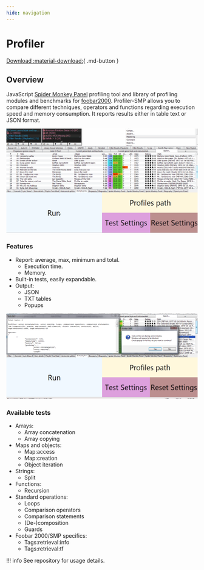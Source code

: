 ```yaml
---
hide: navigation
---
```


# Profiler

[Download :material-download:](https://github.com/regorxxx/Profiler-SMP){ .md-button }

## Overview

JavaScript [Spider Monkey Panel](https://theqwertiest.github.io/foo_spider_monkey_panel)
 profiling tool and library of profiling modules and benchmarks for [foobar2000](https://www.foobar2000.org).
 Profiler-SMP allows you to compare different techniques, operators and functions regarding
 execution speed and memory consumption. It reports results either in table text or JSON format.
 
![Profiler 1](../images/pf_2.gif)

### Features
- Report: average, max, minimum and total.
	- Execution time.
	- Memory.
- Built-in tests, easily expandable.
- Output:
	- JSON
	- TXT tables
	- Popups

![Profiler 2](../images/pf_1.png)
  
###  Available tests
- Arrays:
	- Array concatenation
	- Array copying
- Maps and objects:
	- Map:access
	- Map:creation
	- Object iteration
- Strings:
	- Split
- Functions:
	- Recursion
- Standard operations:
	- Loops
	- Comparison operators
	- Comparison statements
	- (De-)composition
	- Guards
- Foobar 2000/SMP specifics:
	- Tags:retrieval:info
	- Tags:retrieval:tf

!!! info
	See repository for usage details.